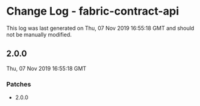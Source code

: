 # Change Log - fabric-contract-api

This log was last generated on Thu, 07 Nov 2019 16:55:18 GMT and should not be manually modified.

## 2.0.0
Thu, 07 Nov 2019 16:55:18 GMT

### Patches

- 2.0.0

